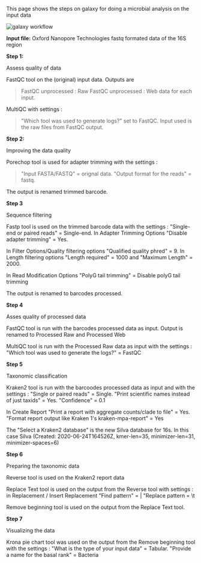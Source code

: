 This page shows the steps on galaxy for doing a microbial analysis on the input data

![galaxy workflow](https://user-images.githubusercontent.com/81419117/122450875-cd8d2700-cfa7-11eb-951f-4b96126d1e82.png)

**Input file:** 
Oxford Nanopore Technologies fastq formated data of the 16S region


**Step 1:** 

Assess quality of data

FastQC tool on the (original) input data. Outputs are
>FastQC unprocessed : Raw 
>FastQC unprocessed : Web data for each input. 

MultiQC with settings : 
>"Which tool was used to generate logs?" set to FastQC. 
Input used is the raw files from FastQC output.


**Step 2:**

Improving the data quality

Porechop tool is used for adapter trimming with the settings : 
>"Input FASTA/FASTQ" = orignal data. "Output format for the reads" = fastq. 

The output is renamed trimmed barcode.


**Step 3**

Sequence filtering

Fastp tool is used on the trimmed barcode data with the settings : "Single-end or paired reads" = Single-end. In Adapter Trimming Options "Disable adapter trimming" = Yes.

In Filter Options/Quality filtering options "Qualified quality phred" = 9. In Length filtering  options "Length required" = 1000 and "Maximum Length" = 2000. 

In Read Modification Options "PolyG tail trimming" = Disable polyG tail trimming

The output is renamed to barcodes processed.


**Step 4**

Asses quality of processed data

FastQC tool is run with the barcodes processed data as input. Output is renamed to Processed Raw and Processed Web

MultiQC tool is run with the Processed Raw data as input with the settings : "Which tool was used to generate the logs?" = FastQC


**Step 5**

Taxonomic classification

Kraken2 tool is run with the barcoodes processed data as input and with the settings : "Single or paired reads" = Single. "Print scientific names instead of just taxids" = Yes. "Confidence" = 0.1

In Create Report "Print a report with aggregate counts/clade to file" = Yes. "Format report output like Kraken 1's kraken-mpa-report" = Yes

The "Select a Kraken2 database" is the new Silva database for 16s. In this case Silva (Created: 2020-06-24T164526Z, kmer-len=35, minimizer-len=31, minimizer-spaces=6)


**Step 6**

Preparing the taxonomic data

Reverse tool is used on the Kraken2 report data

Replace Text tool is used on the output from the Reverse tool with settings : in Replacement / Insert Replacement "Find pattern" = \| "Replace pattern = \t

Remove beginning tool is used on the output from the Replace Text tool.


**Step 7**

Visualizing the data

Krona pie chart tool was used on the output from the Remove beginning tool with the settings : "What is the type of your input data" = Tabular. "Provide a name for the basal rank" = Bacteria
